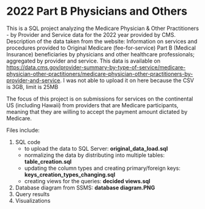 # 2022 Part B Physicians and Others 
This is a SQL project analyzing the Medicare Physician & Other Practitioners - by Provider and Service data for the 2022 year provided by CMS.
Description of the data taken from the website:
Information on services and procedures provided to Original Medicare (fee-for-service) 
Part B (Medical Insurance) beneficiaries by physicians and other healthcare professionals; aggregated by provider and service.
This data is available on https://data.cms.gov/provider-summary-by-type-of-service/medicare-physician-other-practitioners/medicare-physician-other-practitioners-by-provider-and-service. I was not able to upload it on here because the CSV is 3GB, limit is 25MB

The focus of this project is on submissions for services on the continental US (including Hawaii) 
from providers that are Medicare participants, meaning that they are willing to accept the payment amount dictated by Medicare.


Files include:
1) SQL code
   * to upload the data to SQL Server: **original_data_load.sql**
   * normalizing the data by distributing into multiple tables: **table_creation.sql**
   * updating the column types and creating primary/foreign keys: **keys_creation_types_changing.sql**
   * creating views for the queries: **decided views.sql**
2) Database diagram from SSMS: **database diagram.PNG**
3) Query results
4) Visualizations 
